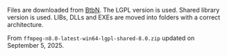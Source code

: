 Files are downloaded from [BtbN](https://github.com/BtbN/FFmpeg-Builds).
The LGPL version is used.
Shared library version is used.
LIBs, DLLs and EXEs are moved into folders with a correct architecture.

From `ffmpeg-n8.0-latest-win64-lgpl-shared-8.0.zip` updated on September 5, 2025.